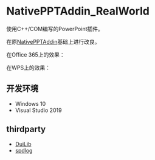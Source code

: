 # NativePPTAddin_RealWorld

使用C++/COM编写的PowerPoint插件。

在原[NativePPTAddin](https://github.com/l2m2/NativePPTAddIn)基础上进行改良。

在Office 365上的效果：


在WPS上的效果：

## 开发环境

- Windows 10
- Visual Studio 2019

## thirdparty

- [DuiLib](https://github.com/qdtroy/DuiLib_Ultimate)
- [spdlog](https://github.com/gabime/spdlog)